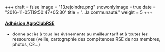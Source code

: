 
+++
draft = false
image = "13.rejoindre.png"
showonlyimage = true
date = "2016-11-05T19:50:47+05:30"
title = "...la communauté."
weight = 5
+++

<!--more-->

#### [**Adhésion AgroClubRSE**](https://res.cloudinary.com/julienmottet/image/upload/v1559370042/bulletin-adhesion_AgroClub.pdf)
- donne accès à tous les évènements au meilleur tarif et à toutes les ressources (veille, cartographie des compétences RSE de nos membres, photos, CR...)
